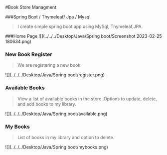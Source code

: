 #Book Store Managment

###Spring Boot / Thymeleaf/ Jpa / Mysql

>I create simple spring boot app using MySql, Thymeleaf,JPA.

###Home Page 
![](../../../Desktop/Java/Spring boot/Screenshot 2023-02-25 180634.png)

### New Book Register 
>We are registering a new book
> 
![](../../../Desktop/Java/Spring boot/register.png)

### Available Books
>View a list of available books in the store .Options to update, delete, and add books to my library.

![](../../../Desktop/Java/Spring boot/available.png)

### My Books
>List of books in my library and option to delete.

![](../../../Desktop/Java/Spring boot/mybooks.png)